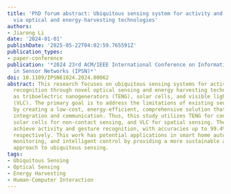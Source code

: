 ```yaml
---
title: 'PhD forum abstract: Ubiquitous sensing system for activity and gesture recognition
  via optical and energy-harvesting technologies'
authors:
- Jiarong Li
date: '2024-01-01'
publishDate: '2025-05-22T04:02:59.765591Z'
publication_types:
- paper-conference
publication: '*2024 23rd ACM/IEEE International Conference on Information Processing
  in Sensor Networks (IPSN)*'
doi: 10.1109/IPSN61024.2024.00062
abstract: This research focuses on ubiquitous sensing systems for activity and gesture
  recognition through novel optical sensing and energy harvesting technologies such
  as triboelectric nanogenerators (TENG), solar cells, and visible light communication
  (VLC). The primary goal is to address the limitations of existing sensing systems
  by creating a low-cost, energy-efficient, comprehensive solution that enhances sensor
  integration and communication. Thus, this study utilizes TENG for contact sensing,
  solar cells for non-contact sensing, and VLC for spatial sensing. The applied methodologies
  achieve activity and gesture recognition, with accuracies up to 99.4% and 97.3%,
  respectively. This work has potential applications in smart home automation, health
  monitoring, and intelligent control by providing a more sustainable and user-friendly
  approach to ubiquitous sensing.
tags:
- Ubiquitous Sensing
- Optical Sensing
- Energy Harvesting
- Human-Computer Interaction
---
```

